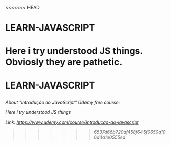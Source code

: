 <<<<<<< HEAD
# LEARN-JAVASCRIPT
 Here i try understood JS things. 
 Obviosly they are pathetic.
=======
# LEARN-JAVASCRIPT<p>
<i> About "Introdução ao JavaScript" Ûdemy free course:<p>
 Here i try understood JS things<p>
Link: https://www.udemy.com/course/introducao-ao-javascript
>>>>>>> 6537d66b720df458f645f0650a106d4a1e0555ed
